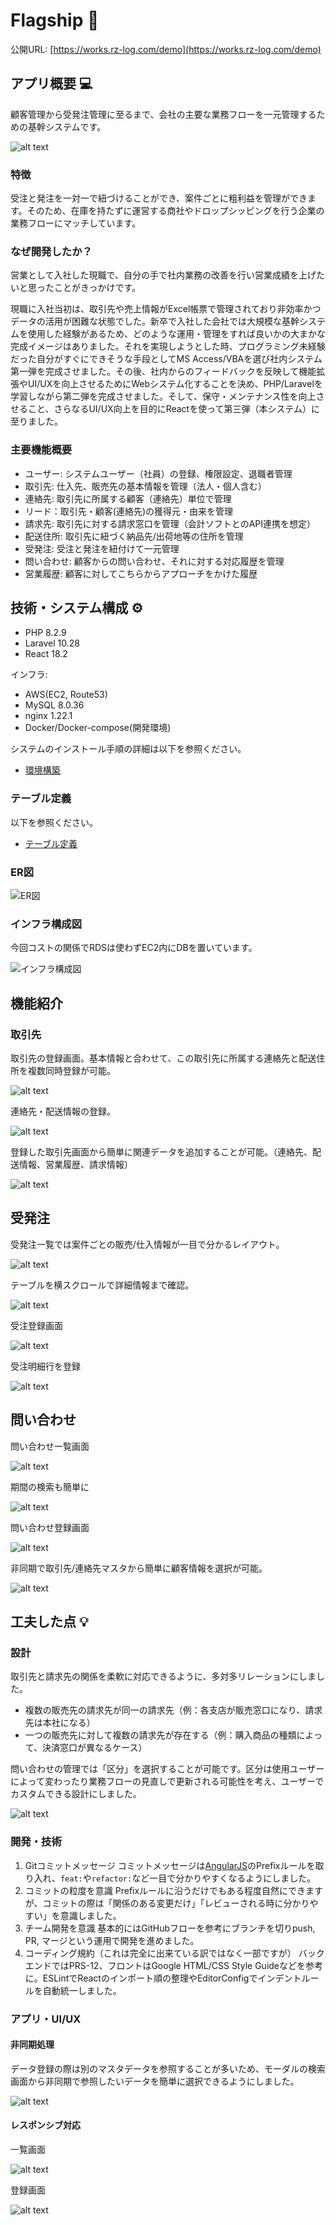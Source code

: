 # Flagship 🚩

公開URL: [https://works.rz-log.com/demo](https://works.rz-log.com/demo)

## アプリ概要 💻

顧客管理から受発注管理に至るまで、会社の主要な業務フローを一元管理するための基幹システムです。

![alt text](src/docs/images/README/prod_mockup.png)

### 特徴

受注と発注を一対一で紐づけることができ、案件ごとに粗利益を管理ができます。そのため、在庫を持たずに運営する商社やドロップシッピングを行う企業の業務フローにマッチしています。

### なぜ開発したか？

営業として入社した現職で、自分の手で社内業務の改善を行い営業成績を上げたいと思ったことがきっかけです。

現職に入社当初は、取引先や売上情報がExcel帳票で管理されており非効率かつデータの活用が困難な状態でした。新卒で入社した会社では大規模な基幹システムを使用した経験があるため、どのような運用・管理をすれば良いかの大まかな完成イメージはありました。それを実現しようとした時、プログラミング未経験だった自分がすぐにできそうな手段としてMS Access/VBAを選び社内システム第一弾を完成させました。その後、社内からのフィードバックを反映して機能拡張やUI/UXを向上させるためにWebシステム化することを決め、PHP/Laravelを学習しながら第二弾を完成させました。そして、保守・メンテナンス性を向上させること、さらなるUI/UX向上を目的にReactを使って第三弾（本システム）に至りました。

### 主要機能概要

- ユーザー: システムユーザー（社員）の登録、権限設定、退職者管理
- 取引先: 仕入先、販売先の基本情報を管理（法人・個人含む）
- 連絡先: 取引先に所属する顧客（連絡先）単位で管理
- リード：取引先・顧客(連絡先)の獲得元・由来を管理
- 請求先: 取引先に対する請求窓口を管理（会計ソフトとのAPI連携を想定）
- 配送住所: 取引先に紐づく納品先/出荷地等の住所を管理
- 受発注: 受注と発注を紐付けて一元管理
- 問い合わせ: 顧客からの問い合わせ、それに対する対応履歴を管理
- 営業履歴: 顧客に対してこちらからアプローチをかけた履歴

## 技術・システム構成 ⚙️

- PHP 8.2.9
- Laravel 10.28
- React 18.2

インフラ:

- AWS(EC2, Route53)
- MySQL 8.0.36
- nginx 1.22.1
- Docker/Docker-compose(開発環境)

システムのインストール手順の詳細は以下を参照ください。

- [環境構築](/src/docs/installation.md)

### テーブル定義

以下を参照ください。

- [テーブル定義](/src/docs/tables-definition.md)

### ER図

![ER図](/src/docs/ER.drawio.svg)

### インフラ構成図

今回コストの関係でRDSは使わずEC2内にDBを置いています。

![インフラ構成図](/src/docs/infla.drawio.svg)

## 機能紹介

### 取引先

取引先の登録画面。基本情報と合わせて、この取引先に所属する連絡先と配送住所を複数同時登録が可能。

![alt text](src/docs/images/README/image-3.png)

連絡先・配送情報の登録。

![alt text](src/docs/images/README/image-4.png)

登録した取引先画面から簡単に関連データを追加することが可能。（連絡先、配送情報、営業履歴、請求情報）

![alt text](src/docs/images/README/image-5.png)

## 受発注

受発注一覧では案件ごとの販売/仕入情報が一目で分かるレイアウト。

![alt text](src/docs/images/README/image-12.png)

テーブルを横スクロールで詳細情報まで確認。

![alt text](src/docs/images/README/image-13.png)

受注登録画面

![alt text](src/docs/images/README/image-15.png)

受注明細行を登録

![alt text](src/docs/images/README/image-14.png)

## 問い合わせ

問い合わせ一覧画面

![alt text](src/docs/images/README/image-7.png)

期間の検索も簡単に

![alt text](src/docs/images/README/image-8.png)

問い合わせ登録画面

![alt text](src/docs/images/README/image-9.png)

非同期で取引先/連絡先マスタから簡単に顧客情報を選択が可能。

![alt text](src/docs/images/README/image-11.png)

## 工夫した点 💡

### 設計

取引先と請求先の関係を柔軟に対応できるように、多対多リレーションにしました。

- 複数の販売先の請求先が同一の請求先（例：各支店が販売窓口になり、請求先は本社になる）
- 一つの販売先に対して複数の請求先が存在する（例：購入商品の種類によって、決済窓口が異なるケース）

問い合わせの管理では「区分」を選択することが可能です。区分は使用ユーザーによって変わったり業務フローの見直しで更新される可能性を考え、ユーザーでカスタムできる設計にしました。

![alt text](src/docs/images/README/image-16.png)

### 開発・技術

1. Gitコミットメッセージ
  コミットメッセージは[AngularJS](https://github.com/angular/angular.js/blob/master/DEVELOPERS.md#type)のPrefixルールを取り入れ、`feat:`や`refactor:`など一目で分かりやすくなるようにしました。
2. コミットの粒度を意識
  Prefixルールに沿うだけでもある程度自然にできますが、コミットの際は「関係のある変更だけ」「レビューされる時に分かりやすい」を意識しました。
3. チーム開発を意識
  基本的にはGitHubフローを参考にブランチを切りpush, PR, マージという運用で開発を進めました。
4. コーディング規約（これは完全に出来ている訳ではなく一部ですが）
  バックエンドではPRS-12、フロントはGoogle HTML/CSS Style Guideなどを参考に。ESLintでReactのインポート順の整理やEditorConfigでインデントルールを自動統一しました。

### アプリ・UI/UX

#### 非同期処理

データ登録の際は別のマスタデータを参照することが多いため、モーダルの検索画面から非同期で参照したいデータを簡単に選択できるようにしました。

![alt text](src/docs/images/README/image-19.png)

#### レスポンシブ対応

一覧画面

![alt text](src/docs/images/README/image-17.png)

登録画面

![alt text](src/docs/images/README/image-18.png)
